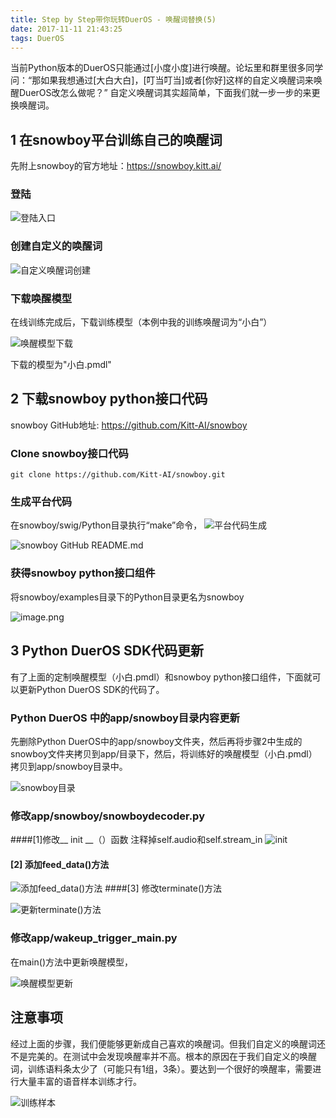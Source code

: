 ```yaml
---
title: Step by Step带你玩转DuerOS - 唤醒词替换(5)
date: 2017-11-11 21:43:25
tags: DuerOS
---
```

当前Python版本的DuerOS只能通过[小度小度]进行唤醒。论坛里和群里很多同学问：“那如果我想通过[大白大白]，[叮当叮当]或者[你好]这样的自定义唤醒词来唤醒DuerOS改怎么做呢？”
自定义唤醒词其实超简单，下面我们就一步一步的来更换唤醒词。
## 1 在snowboy平台训练自己的唤醒词
先附上snowboy的官方地址：<https://snowboy.kitt.ai/>
### 登陆

![登陆入口](http://upload-images.jianshu.io/upload_images/4905018-58440cde7df17e4c.png?imageMogr2/auto-orient/strip%7CimageView2/2/w/1240)
### 创建自定义的唤醒词

![自定义唤醒词创建](http://upload-images.jianshu.io/upload_images/4905018-cc4cd746d64f2f3f.png?imageMogr2/auto-orient/strip%7CimageView2/2/w/1240)
### 下载唤醒模型
在线训练完成后，下载训练模型（本例中我的训练唤醒词为“小白”）

![唤醒模型下载](http://upload-images.jianshu.io/upload_images/4905018-dbc4a26ff06ca8dc.png?imageMogr2/auto-orient/strip%7CimageView2/2/w/1240)

下载的模型为"小白.pmdl"
## 2 下载snowboy python接口代码
snowboy GitHub地址: <https://github.com/Kitt-AI/snowboy>
### Clone snowboy接口代码
    git clone https://github.com/Kitt-AI/snowboy.git

### 生成平台代码
在snowboy/swig/Python目录执行“make”命令，
![平台代码生成](http://upload-images.jianshu.io/upload_images/4905018-b5507aa8dd21c2f1.png?imageMogr2/auto-orient/strip%7CimageView2/2/w/1240)


![snowboy GitHub README.md](http://upload-images.jianshu.io/upload_images/4905018-d724412ee2566866.png?imageMogr2/auto-orient/strip%7CimageView2/2/w/1240)
### 获得snowboy python接口组件
将snowboy/examples目录下的Python目录更名为snowboy

![image.png](http://upload-images.jianshu.io/upload_images/4905018-e2c29285cf7603ed.png?imageMogr2/auto-orient/strip%7CimageView2/2/w/1240)

## 3 Python DuerOS SDK代码更新
有了上面的定制唤醒模型（小白.pmdl）和snowboy python接口组件，下面就可以更新Python DuerOS SDK的代码了。
### Python DuerOS 中的app/snowboy目录内容更新
先删除Python DuerOS中的app/snowboy文件夹，然后再将步骤2中生成的snowboy文件夹拷贝到app/目录下，然后，将训练好的唤醒模型（小白.pmdl）拷贝到app/snowboy目录中。

![snowboy目录](http://upload-images.jianshu.io/upload_images/4905018-80b8c64b0d2fa0e7.png?imageMogr2/auto-orient/strip%7CimageView2/2/w/1240)
### 修改app/snowboy/snowboydecoder.py
####[1]修改__ init __（）函数
注释掉self.audio和self.stream_in
![__init__](http://upload-images.jianshu.io/upload_images/4905018-a73a594a7cc51d03.png?imageMogr2/auto-orient/strip%7CimageView2/2/w/1240)
#### [2] 添加feed_data()方法

![添加feed_data()方法](http://upload-images.jianshu.io/upload_images/4905018-d8ce8225ea35022d.png?imageMogr2/auto-orient/strip%7CimageView2/2/w/1240)
####[3] 修改terminate()方法

![更新terminate()方法](http://upload-images.jianshu.io/upload_images/4905018-e144901202d0d27b.png?imageMogr2/auto-orient/strip%7CimageView2/2/w/1240)
### 修改app/wakeup_trigger_main.py
在main()方法中更新唤醒模型，

![唤醒模型更新](http://upload-images.jianshu.io/upload_images/4905018-0f557429b6e0b5c3.png?imageMogr2/auto-orient/strip%7CimageView2/2/w/1240)

## 注意事项
经过上面的步骤，我们便能够更新成自己喜欢的唤醒词。但我们自定义的唤醒词还不是完美的。在测试中会发现唤醒率并不高。根本的原因在于我们自定义的唤醒词，训练语料条太少了（可能只有1组，3条）。要达到一个很好的唤醒率，需要进行大量丰富的语音样本训练才行。

![训练样本](http://upload-images.jianshu.io/upload_images/4905018-df186f9817c59151.png?imageMogr2/auto-orient/strip%7CimageView2/2/w/1240)





